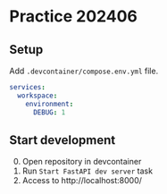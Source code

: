 # Practice 202406

## Setup
Add `.devcontainer/compose.env.yml` file.

``` yaml:compose.env.yml
services:
  workspace:
    environment:
      DEBUG: 1
```

## Start development
0. Open repository in devcontainer
0. Run `Start FastAPI dev server` task
0. Access to http://localhost:8000/